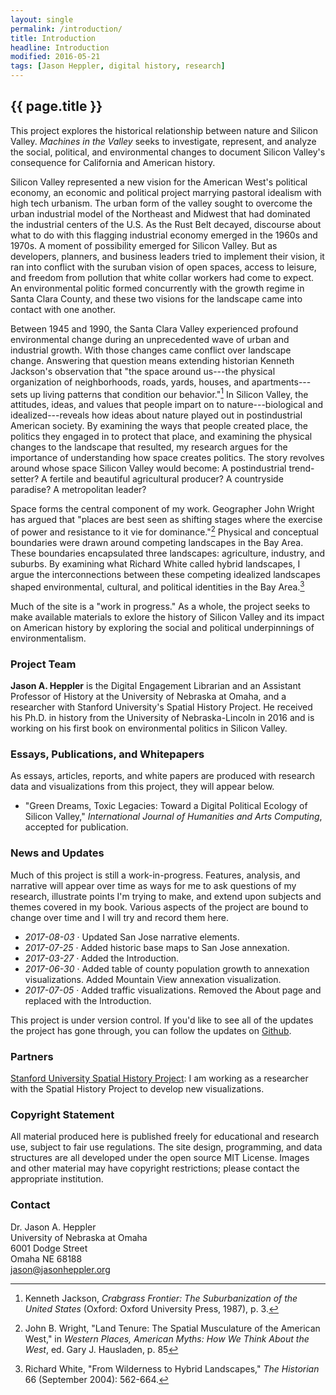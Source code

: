 ```yaml
---
layout: single
permalink: /introduction/
title: Introduction
headline: Introduction
modified: 2016-05-21
tags: [Jason Heppler, digital history, research]
---
```


## {{ page.title }}

This project explores the historical relationship between nature and Silicon Valley. *Machines in the Valley* seeks to investigate, represent, and analyze the social, political, and environmental changes to document Silicon Valley's consequence for California and American history. 

Silicon Valley represented a new vision for the American West's political economy, an economic and political project marrying pastoral idealism with high tech urbanism. The urban form of the valley sought to overcome the urban industrial model of the Northeast and Midwest that had dominated the industrial centers of the U.S. As the Rust Belt decayed, discourse about what to do with this flagging industrial economy emerged in the 1960s and 1970s. A moment of possibility emerged for Silicon Valley. But as developers, planners, and business leaders tried to implement their vision, it ran into conflict with the suruban vision of open spaces, access to leisure, and freedom from pollution that white collar workers had come to expect. An environmental politic formed concurrently with the growth regime in Santa Clara County, and these two visions for the landscape came into contact with one another.

Between 1945 and 1990, the Santa Clara Valley experienced profound 
environmental change during an unprecedented wave of urban and 
industrial growth. With those changes came conflict over landscape 
change. Answering that question means extending historian Kenneth 
Jackson's observation that "the space around us---the physical 
organization of neighborhoods, roads, yards, houses, and 
apartments---sets up living patterns that condition our behavior."[^3] In 
Silicon Valley, the attitudes, ideas, and values that people impart on 
to nature---biological and idealized---reveals how ideas about nature 
played out in postindustrial American society. By examining the ways 
that people created place, the politics they engaged in to protect that 
place, and examining the physical changes to the landscape that 
resulted, my research argues for the importance of understanding how 
space creates politics. The story revolves around whose space Silicon 
Valley would become: A postindustrial trend-setter? A fertile and 
beautiful agricultural producer? A countryside paradise? A metropolitan 
leader?

Space forms the central component of my work. Geographer John Wright has 
argued that "places are best seen as shifting stages where the exercise 
of power and resistance to it vie for dominance."[^1] Physical and 
conceptual boundaries were drawn around competing landscapes in the Bay 
Area. These boundaries encapsulated three landscapes: agriculture, 
industry, and suburbs. By examining 
what Richard White called hybrid landscapes, I argue the 
interconnections between these competing idealized landscapes shaped 
environmental, cultural, and political identities in the Bay Area.[^2]

Much of the site is a "work in progress." As a whole, the project seeks to make available materials to exlore the history of Silicon Valley and its impact on American history by exploring the social and political underpinnings of environmentalism.

### Project Team

**Jason A. Heppler** is the Digital Engagement Librarian and an Assistant Professor of History at the University of Nebraska at Omaha, and a researcher with Stanford University's Spatial History Project. He received his Ph.D. in history from the University of Nebraska-Lincoln in 2016 and is working on his first book on environmental politics in Silicon Valley.

### Essays, Publications, and Whitepapers 

As essays, articles, reports, and white papers are produced with research data and visualizations from this project, they will appear below.

- "Green Dreams, Toxic Legacies: Toward a Digital Political Ecology of Silicon Valley," *International Journal of Humanities and Arts Computing*, accepted for publication.

### News and Updates

Much of this project is still a work-in-progress. Features, analysis, 
and narrative will appear over time as ways for me to ask questions of 
my research, illustrate points I'm trying to make, and extend upon 
subjects and themes covered in my book. Various aspects 
of the project are bound to change over time and I will try and record them here.

- *2017-08-03* &middot; Updated San Jose narrative elements. 
- *2017-07-25* &middot; Added historic base maps to San Jose annexation.
- *2017-03-27* &middot; Added the Introduction.
- *2017-06-30* &middot; Added table of county population growth to annexation visualizations. Added Mountain View annexation visualization.
- *2017-07-05* &middot; Added traffic visualizations. Removed the About page and replaced with the Introduction.

This project is under version control. If you'd like to see all of the updates the project has gone through, you can follow the updates on [Github](https://github.com/hepplerj/machinesvalley).

### Partners

[Stanford University Spatial History Project](http://www.stanford.edu/group/spatialhistory/): I am working as a researcher with the Spatial History Project to develop new visualizations.

### Copyright Statement

All material produced here is published freely for educational and research use, subject to fair use regulations. The site design, programming, and data structures are all developed under the open source MIT License. Images and other material may have copyright restrictions; please contact the appropriate institution.

### Contact

Dr. Jason A. Heppler  
University of Nebraska at Omaha  
6001 Dodge Street  
Omaha NE 68188  
[jason@jasonheppler.org](mailto:jason@jasonheppler.org)

[^3]: Kenneth Jackson, *Crabgrass Frontier: The Suburbanization of the United States* (Oxford: Oxford University Press, 1987), p. 3.  

[^1]: John B. Wright, "Land Tenure: The Spatial Musculature of the American West," in *Western Places, American Myths: How We Think About the West*, ed. Gary J. Hausladen, p. 85 

[^2]: Richard White, "From Wilderness to Hybrid Landscapes," *The Historian* 66 (September 2004): 562-664.
